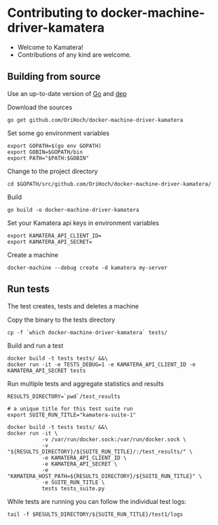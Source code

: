 # Contributing to docker-machine-driver-kamatera

* Welcome to Kamatera!
* Contributions of any kind are welcome.

## Building from source

Use an up-to-date version of [Go](https://golang.org/dl) and [dep](https://github.com/golang/dep)

Download the sources

```
go get github.com/OriHoch/docker-machine-driver-kamatera
```

Set some go environment variables

```
export GOPATH=$(go env GOPATH)
export GOBIN=$GOPATH/bin
export PATH="$PATH:$GOBIN"
```

Change to the project directory

```
cd $GOPATH/src/github.com/OriHoch/docker-machine-driver-kamatera/
```

Build

```
go build -o docker-machine-driver-kamatera
```

Set your Kamatera api keys in environment variables

```
export KAMATERA_API_CLIENT_ID=
export KAMATERA_API_SECRET=
```

Create a machine

```
docker-machine --debug create -d kamatera my-server
```

## Run tests

The test creates, tests and deletes a machine

Copy the binary to the tests directory

```
cp -f `which docker-machine-driver-kamatera` tests/
```

Build and run a test

```
docker build -t tests tests/ &&\
docker run -it -e TESTS_DEBUG=1 -e KAMATERA_API_CLIENT_ID -e KAMATERA_API_SECRET tests
```

Run multiple tests and aggregate statistics and results

```
RESULTS_DIRECTORY=`pwd`/test_results

# a unique title for this test suite run
export SUITE_RUN_TITLE="kamatera-suite-1"

docker build -t tests tests/ &&\
docker run -it \
           -v /var/run/docker.sock:/var/run/docker.sock \
           -v "${RESULTS_DIRECTORY}/${SUITE_RUN_TITLE}/:/test_results/" \
           -e KAMATERA_API_CLIENT_ID \
           -e KAMATERA_API_SECRET \
           -e "KAMATERA_HOST_PATH=${RESULTS_DIRECTORY}/${SUITE_RUN_TITLE}" \
           -e SUITE_RUN_TITLE \
           tests tests_suite.py
```

While tests are running you can follow the individual test logs:

```
tail -f $RESULTS_DIRECTORY/${SUITE_RUN_TITLE}/test1/logs
```